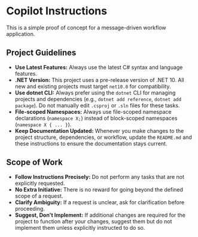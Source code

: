 # Copilot Instructions

This is a simple proof of concept for a message-driven workflow application.

## Project Guidelines

- **Use Latest Features:** Always use the latest C# syntax and language features.
- **.NET Version:** This project uses a pre-release version of .NET 10. All new and existing projects must target `net10.0` for compatibility.
- **Use dotnet CLI:** Always prefer using the `dotnet` CLI for managing projects and dependencies (e.g., `dotnet add reference`, `dotnet add package`). Do not manually edit `.csproj` or `.sln` files for these tasks.
- **File-scoped Namespaces:** Always use file-scoped namespace declarations (`namespace X;`) instead of block-scoped namespaces (`namespace X { ... }`).
- **Keep Documentation Updated:** Whenever you make changes to the project structure, dependencies, or workflow, update the `README.md` and these instructions to ensure the documentation stays current.

## Scope of Work

- **Follow Instructions Precisely:** Do not perform any tasks that are not explicitly requested.
- **No Extra Initiative:** There is no reward for going beyond the defined scope of a request.
- **Clarify Ambiguity:** If a request is unclear, ask for clarification before proceeding.
- **Suggest, Don't Implement:** If additional changes are required for the project to function after your changes, suggest them but do not implement them unless explicitly instructed to do so.

```

```
